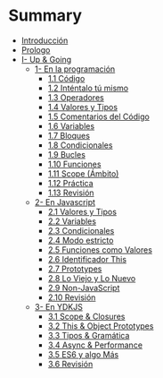 # Summary

* [Introducción](../README.md)
* [Prologo](../i-up-and-going.md)
* [I- Up & Going](0-prefacio.md)
  * [1- En la programación](1-programacion.md)
    * [1.1 Código](1-programacion/11-codigo.md)
    * [1.2 Inténtalo tú mismo](1-programacion/12-intentalo-tu-mismo.md)
    * [1.3 Operadores](1-programacion/13-operadores.md)
    * [1.4 Valores y Tipos](1-programacion/14-valores-y-tipos.md)
    * [1.5 Comentarios del Código](1-programacion/15-comentarios-del-codigo.md)
    * [1.6 Variables](1-programacion/16-variables.md)
    * [1.7 Bloques](1-programacion/17-bloques.md)
    * [1.8 Condicionales](1-programacion/18-condicionales.md)
    * [1.9 Bucles](1-programacion/19-bucles.md)
    * [1.10 Funciones](1-programacion/110-funciones.md)
    * [1.11 Scope \(Ámbito\)](1-programacion/111-scope-alcance.md)
    * [1.12 Práctica](1-programacion/112-practica.md)
    * [1.13 Revisión](1-programacion/113-revision.md)
  * [2- En Javascript](2-javascript.md)
    * [2.1 Valores y Tipos](2-javascript/1-valores-y-tipos.md)
    * [2.2 Variables](2-javascript/22-variables.md)
    * [2.3 Condicionales](2-javascript/23-condicionales.md)
    * [2.4 Modo estricto](2-javascript/24-modo-estricto.md)
    * [2.5 Funciones como Valores](2-javascript/25-funciones-como-valores.md)
    * [2.6 Identificador This](2-javascript/26-identificador-this.md)
    * [2.7 Prototypes](2-javascript/27-prototypes.md)
    * [2.8 Lo Viejo y Lo Nuevo](2-javascript/28-lo-viejo-y-lo-nuevo.md)
    * [2.9 Non-JavaScript](2-javascript/29-non-javascript.md)
    * [2.10 Revisión](2-javascript/210-revision.md)
  * [3- En YDKJS](3-ydkjs%20(You%20Do%20not%20Know%20JS).md)
    * [3.1 Scope & Closures](3-ydkjs%20(You%20Do%20not%20Know%20JS)/31-scope-and-closures.md)
    * [3.2 This & Object Prototypes](3-ydkjs%20(You%20Do%20not%20Know%20JS)/31-this-and-object-prototypes.md)
    * [3.3 Tipos & Gramática](3-ydkjs%20(You%20Do%20not%20Know%20JS)/32-tipos-and-gramatica.md)
    * [3.4 Async & Performance](3-ydkjs%20(You%20Do%20not%20Know%20JS)/34-async-and-performance.md)
    * [3.5 ES6 y algo Más](3-ydkjs%20(You%20Do%20not%20Know%20JS)/35-es6-and-mas-alla.md)
    * [3.6 Revisión](3-ydkjs%20(You%20Do%20not%20Know%20JS)/36-revision.md)

